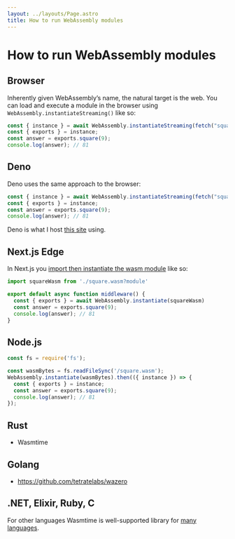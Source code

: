 ```yaml
---
layout: ../layouts/Page.astro
title: How to run WebAssembly modules
---
```


# How to run WebAssembly modules

## Browser

Inherently given WebAssembly’s name, the natural target is the web. You can load and execute a module in the browser using `WebAssembly.instantiateStreaming()` like so:

```js
const { instance } = await WebAssembly.instantiateStreaming(fetch("square.wasm"));
const { exports } = instance;
const answer = exports.square(9);
console.log(answer); // 81
```

## Deno

Deno uses the same approach to the browser:

```js
const { instance } = await WebAssembly.instantiateStreaming(fetch("square.wasm"));
const { exports } = instance;
const answer = exports.square(9);
console.log(answer); // 81
```

Deno is what I host [this site](/) using.

## Next.js Edge

In Next.js you [import then instantiate the wasm module](https://nextjs.org/docs/messages/middleware-dynamic-wasm-compilation) like so:

```js
import squareWasm from './square.wasm?module'

export default async function middleware() {
  const { exports } = await WebAssembly.instantiate(squareWasm)
  const answer = exports.square(9);
  console.log(answer); // 81
}
```

## Node.js

```js
const fs = require('fs');

const wasmBytes = fs.readFileSync('/square.wasm');
WebAssembly.instantiate(wasmBytes).then(({ instance }) => {
  const { exports } = instance;
  const answer = exports.square(9);
  console.log(answer); // 81
});
```

## Rust

- Wasmtime

## Golang

- https://github.com/tetratelabs/wazero

## .NET, Elixir, Ruby, C

For other languages Wasmtime is well-supported library for [many languages](https://docs.wasmtime.dev/lang.html).
